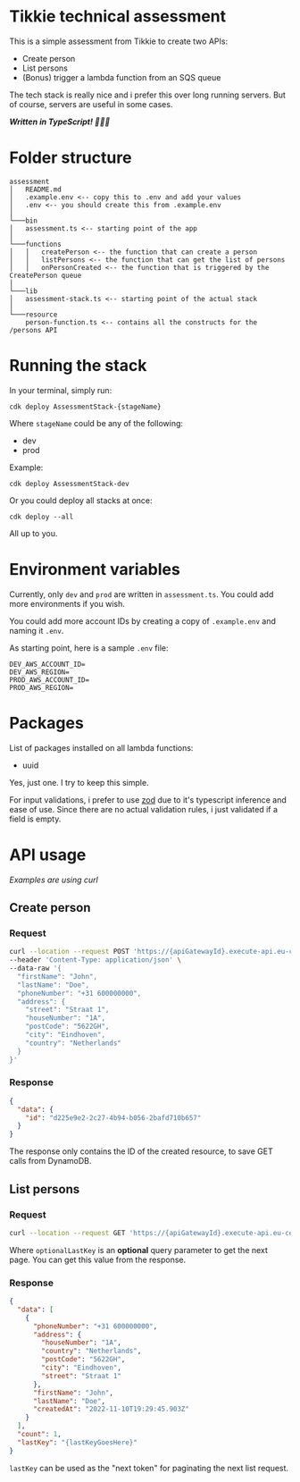 # Tikkie technical assessment

This is a simple assessment from Tikkie to create two APIs:

- Create person
- List persons
- (Bonus) trigger a lambda function from an SQS queue

The tech stack is really nice and i prefer this over long running servers. But of course, servers are useful in some cases.

**_Written in TypeScript! 👏👏🍾_**

# Folder structure

```
assessment
│   README.md
│   .example.env <-- copy this to .env and add your values
│   .env <-- you should create this from .example.env
│
└───bin
│   assessment.ts <-- starting point of the app
│
└───functions
│   │   createPerson <-- the function that can create a person
│   │   listPersons <-- the function that can get the list of persons
│   │   onPersonCreated <-- the function that is triggered by the CreatePerson queue
│
└───lib
│   assessment-stack.ts <-- starting point of the actual stack
│
└───resource
    person-function.ts <-- contains all the constructs for the /persons API
```

# Running the stack

In your terminal, simply run:

`cdk deploy AssessmentStack-{stageName}`

Where `stageName` could be any of the following:

- dev
- prod

Example:

`cdk deploy AssessmentStack-dev`

Or you could deploy all stacks at once:

`cdk deploy --all`

All up to you.

# Environment variables

Currently, only `dev` and `prod` are written in `assessment.ts`. You could add more environments if you wish.

You could add more account IDs by creating a copy of `.example.env` and naming it `.env`.

As starting point, here is a sample `.env` file:

```
DEV_AWS_ACCOUNT_ID=
DEV_AWS_REGION=
PROD_AWS_ACCOUNT_ID=
PROD_AWS_REGION=
```

# Packages

List of packages installed on all lambda functions:

- uuid

Yes, just one. I try to keep this simple.

For input validations, i prefer to use [zod](https://zod.dev/) due to it's typescript inference and ease of use. Since there are no actual validation rules, i just validated if a field is empty.

# API usage

_Examples are using curl_

## Create person

### Request

```bash
curl --location --request POST 'https://{apiGatewayId}.execute-api.eu-central-1.amazonaws.com/{stageName}/persons' \
--header 'Content-Type: application/json' \
--data-raw '{
  "firstName": "John",
  "lastName": "Doe",
  "phoneNumber": "+31 600000000",
  "address": {
    "street": "Straat 1",
    "houseNumber": "1A",
    "postCode": "5622GH",
    "city": "Eindhoven",
    "country": "Netherlands"
  }
}'
```

### Response

```json
{
  "data": {
    "id": "d225e9e2-2c27-4b94-b056-2bafd710b657"
  }
}
```

The response only contains the ID of the created resource, to save GET calls from DynamoDB.

## List persons

### Request

```bash
curl --location --request GET 'https://{apiGatewayId}.execute-api.eu-central-1.amazonaws.com/{stageName}/persons?lastKey={optionalLastKey}'
```

Where `optionalLastKey` is an **optional** query parameter to get the next page. You can get this value from the response.

### Response

```json
{
  "data": [
    {
      "phoneNumber": "+31 600000000",
      "address": {
        "houseNumber": "1A",
        "country": "Netherlands",
        "postCode": "5622GH",
        "city": "Eindhoven",
        "street": "Straat 1"
      },
      "firstName": "John",
      "lastName": "Doe",
      "createdAt": "2022-11-10T19:29:45.903Z"
    }
  ],
  "count": 1,
  "lastKey": "{lastKeyGoesHere}"
}
```

`lastKey` can be used as the "next token" for paginating the next list request.
